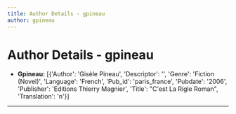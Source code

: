 ```yaml
---
title: Author Details - gpineau
author: gpineau
---
```


# Author Details - gpineau

<ul>
    <li><strong>Gpineau:</strong> [{'Author': 'Gisèle Pineau', 'Descriptor': '', 'Genre': 'Fiction (Novel)', 'Language': 'French', 'Pub_id': 'paris_france', 'Pubdate': '2006', 'Publisher': 'Editions Thierry Magnier', 'Title': "C'est La Rígle Roman", 'Translation': 'n'}]</li>
</ul>
<hr>